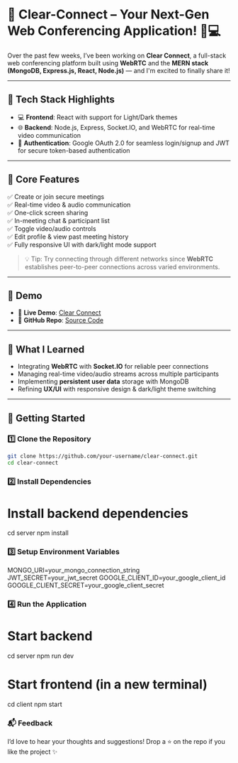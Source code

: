 # 🚀 Clear-Connect – Your Next-Gen Web Conferencing Application! 🎥💻

Over the past few weeks, I’ve been working on **Clear Connect**, a full-stack web conferencing platform built using **WebRTC** and the **MERN stack (MongoDB, Express.js, React, Node.js)** — and I'm excited to finally share it!

---

## 🔧 Tech Stack Highlights

- 💻 **Frontend**: React with support for Light/Dark themes  
- 🌐 **Backend**: Node.js, Express, Socket.IO, and WebRTC for real-time video communication  
- 🔐 **Authentication**: Google OAuth 2.0 for seamless login/signup and JWT for secure token-based authentication  

---

## 🎯 Core Features

✅ Create or join secure meetings  
✅ Real-time video & audio communication  
✅ One-click screen sharing  
✅ In-meeting chat & participant list  
✅ Toggle video/audio controls  
✅ Edit profile & view past meeting history  
✅ Fully responsive UI with dark/light mode support  

> 💡 Tip: Try connecting through different networks since **WebRTC** establishes peer-to-peer connections across varied environments.

---

## 📸 Demo

- 📌 **Live Demo**: [Clear Connect](https://clear-connect.vercel.app)  
- 📌 **GitHub Repo**: [Source Code](https://github.com/komalsathvik/Clear-Connect)  

---

## 🧠 What I Learned

- Integrating **WebRTC** with **Socket.IO** for reliable peer connections  
- Managing real-time video/audio streams across multiple participants  
- Implementing **persistent user data** storage with MongoDB  
- Refining **UX/UI** with responsive design & dark/light theme switching  

---

## 🚀 Getting Started

### 1️⃣ Clone the Repository
```bash
git clone https://github.com/your-username/clear-connect.git
cd clear-connect
```
### 2️⃣ Install Dependencies
# Install backend dependencies
cd server
npm install

### 3️⃣ Setup Environment Variables
MONGO_URI=your_mongo_connection_string
JWT_SECRET=your_jwt_secret
GOOGLE_CLIENT_ID=your_google_client_id
GOOGLE_CLIENT_SECRET=your_google_client_secret

### 4️⃣ Run the Application
# Start backend
cd server
npm run dev

# Start frontend (in a new terminal)
cd client
npm start


### 📬 Feedback
I’d love to hear your thoughts and suggestions!
Drop a ⭐ on the repo if you like the project ✨

